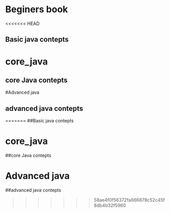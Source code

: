 # Beginers book
<<<<<<< HEAD
## Basic java contepts

# core_java
## core Java contepts

#Advanced java
## advanced java contepts
=======
##Basic java contepts

# core_java
##core Java contepts

# Advanced java
##advanced java contepts
>>>>>>> 58ae4f0f56372fa666878c52c45f8db4b32f5960
